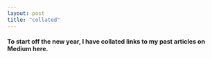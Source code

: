 ```yaml
---
layout: post
title: "collated"
---
```


#### To start off the new year, I have collated links to my past articles on Medium here.